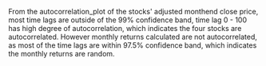 From the autocorrelation_plot of the stocks' adjusted monthend close price, most time lags are outside of the 99% confidence band, time lag 0 - 100 has high degree of autocorrelation, which indicates the four stocks are autocorrelated. However monthly returns calculated are not autocorrelated, as most of the time lags are within 97.5% confidence band, which indicates the monthly returns are random.
